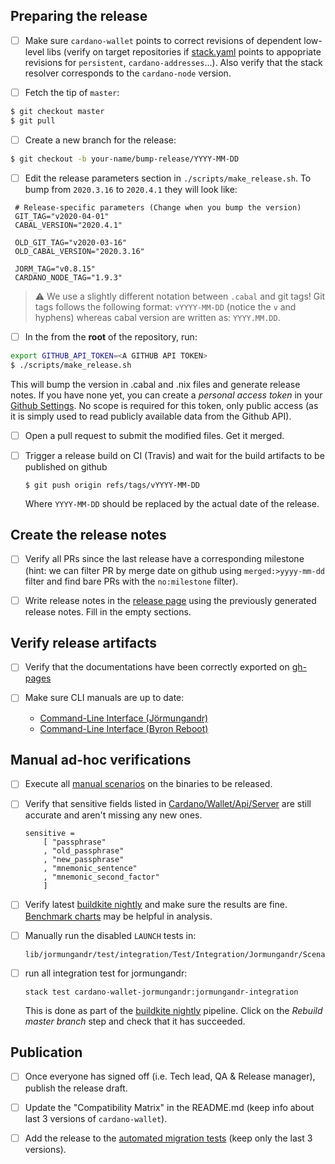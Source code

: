 ## Preparing the release
- [ ] Make sure `cardano-wallet` points to correct revisions of dependent low-level libs (verify on target repositories if [stack.yaml](https://github.com/input-output-hk/cardano-wallet/blob/master/stack.yaml#L34-L42) points to appopriate revisions for `persistent`, `cardano-addresses`...). Also verify that the stack resolver corresponds to the `cardano-node` version.

- [ ] Fetch the tip of `master`:

```sh
$ git checkout master
$ git pull
```

- [ ] Create a new branch for the release:

```sh
$ git checkout -b your-name/bump-release/YYYY-MM-DD
```

- [ ] Edit the release parameters section in `./scripts/make_release.sh`. To bump from `2020.3.16` to `2020.4.1` they will look like:
```
 # Release-specific parameters (Change when you bump the version)
 GIT_TAG="v2020-04-01"
 CABAL_VERSION="2020.4.1"

 OLD_GIT_TAG="v2020-03-16"
 OLD_CABAL_VERSION="2020.3.16"

 JORM_TAG="v0.8.15"
 CARDANO_NODE_TAG="1.9.3"
```

> :warning: We use a slightly different notation between `.cabal` and git tags! Git tags follows the following format: `vYYYY-MM-DD` (notice the `v` and hyphens) whereas cabal version are written as: `YYYY.MM.DD`.

- [ ] In the from the **root** of the repository, run:

```bash
export GITHUB_API_TOKEN=<A GITHUB API TOKEN>
$ ./scripts/make_release.sh
```
This will bump the version in .cabal and .nix files and generate release notes. If you have none yet, you can create a _personal access token_ in your [Github Settings](https://github.com/settings/tokens). No scope is required for this token, only public access (as it is simply used to read publicly available data from the Github API).

- [ ] Open a pull request to submit the modified files. Get it merged.

- [ ] Trigger a release build on CI (Travis) and wait for the build artifacts to be published on github
  ```
  $ git push origin refs/tags/vYYYY-MM-DD
  ```
  Where `YYYY-MM-DD` should be replaced by the actual date of the release.

## Create the release notes

- [ ] Verify all PRs since the last release have a corresponding milestone (hint: we can filter PR by merge date on github using `merged:>yyyy-mm-dd` filter and find bare PRs with the `no:milestone` filter).

- [ ] Write release notes in the [release page](https://github.com/input-output-hk/cardano-wallet/releases) using the previously generated release notes. Fill in the empty sections.

## Verify release artifacts

- [ ] Verify that the documentations have been correctly exported on [gh-pages](https://github.com/input-output-hk/cardano-wallet/tree/gh-pages)

- [ ] Make sure CLI manuals are up to date:
  - [Command-Line Interface (Jörmungandr)](https://github.com/input-output-hk/cardano-wallet/wiki/Wallet-command-line-interface)
  - [Command-Line Interface (Byron Reboot)](https://github.com/input-output-hk/cardano-wallet/wiki/Wallet-Command-Line-Interface-(cardano-wallet-byron))


## Manual ad-hoc verifications

- [ ] Execute all [manual scenarios](https://github.com/input-output-hk/cardano-wallet/tree/master/test/manual) on the binaries to be released.

- [ ] Verify that sensitive fields listed in [Cardano/Wallet/Api/Server](https://github.com/input-output-hk/cardano-wallet/blob/master/lib/core/src/Cardano/Wallet/Api/Server.hs#L409) are still accurate and aren't missing any new ones.
  ```
  sensitive =
      [ "passphrase"
      , "old_passphrase"
      , "new_passphrase"
      , "mnemonic_sentence"
      , "mnemonic_second_factor"
      ]
  ```

- [ ] Verify latest [buildkite nightly](https://buildkite.com/input-output-hk/cardano-wallet-nightly) and make sure the results are fine. [Benchmark charts](http://cardano-wallet-benchmarks.herokuapp.com/) may be helpful in analysis.

- [ ] Manually run the disabled `LAUNCH` tests in:
  ```
  lib/jormungandr/test/integration/Test/Integration/Jormungandr/Scenario/CLI/Launcher.hs
  ```
- [ ] run all integration test for jormungandr:
  ```
  stack test cardano-wallet-jormungandr:jormungandr-integration
  ```
  This is done as part of the [buildkite nightly](https://buildkite.com/input-output-hk/cardano-wallet-nightly) pipeline. Click on the _Rebuild master branch_ step and check that it has succeeded.
  
## Publication

- [ ] Once everyone has signed off (i.e. Tech lead, QA & Release manager), publish the release draft.

- [ ] Update the "Compatibility Matrix" in the README.md (keep info about last 3 versions of `cardano-wallet`).

- [ ] Add the release to the [automated migration tests](https://github.com/input-output-hk/cardano-wallet/blob/master/nix/migration-tests.nix#L44-L61) (keep only the last 3 versions).  
